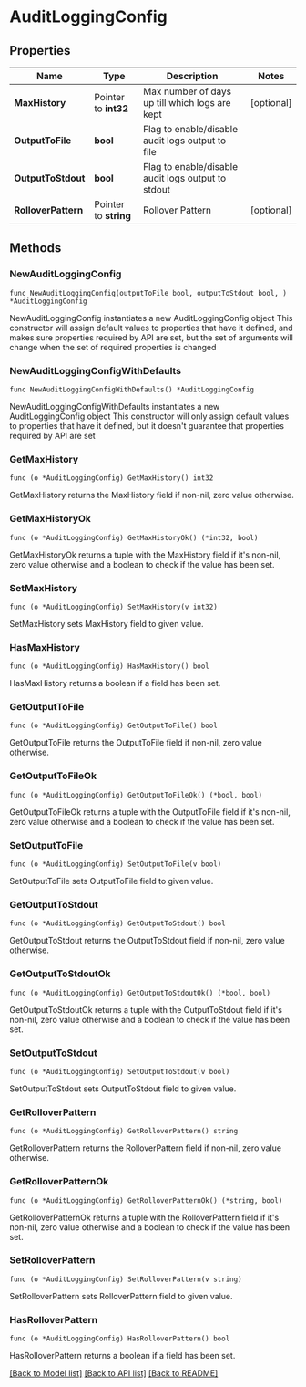 # AuditLoggingConfig

## Properties

Name | Type | Description | Notes
------------ | ------------- | ------------- | -------------
**MaxHistory** | Pointer to **int32** | Max number of days up till which logs are kept | [optional] 
**OutputToFile** | **bool** | Flag to enable/disable audit logs output to file | 
**OutputToStdout** | **bool** | Flag to enable/disable audit logs output to stdout | 
**RolloverPattern** | Pointer to **string** | Rollover Pattern | [optional] 

## Methods

### NewAuditLoggingConfig

`func NewAuditLoggingConfig(outputToFile bool, outputToStdout bool, ) *AuditLoggingConfig`

NewAuditLoggingConfig instantiates a new AuditLoggingConfig object
This constructor will assign default values to properties that have it defined,
and makes sure properties required by API are set, but the set of arguments
will change when the set of required properties is changed

### NewAuditLoggingConfigWithDefaults

`func NewAuditLoggingConfigWithDefaults() *AuditLoggingConfig`

NewAuditLoggingConfigWithDefaults instantiates a new AuditLoggingConfig object
This constructor will only assign default values to properties that have it defined,
but it doesn't guarantee that properties required by API are set

### GetMaxHistory

`func (o *AuditLoggingConfig) GetMaxHistory() int32`

GetMaxHistory returns the MaxHistory field if non-nil, zero value otherwise.

### GetMaxHistoryOk

`func (o *AuditLoggingConfig) GetMaxHistoryOk() (*int32, bool)`

GetMaxHistoryOk returns a tuple with the MaxHistory field if it's non-nil, zero value otherwise
and a boolean to check if the value has been set.

### SetMaxHistory

`func (o *AuditLoggingConfig) SetMaxHistory(v int32)`

SetMaxHistory sets MaxHistory field to given value.

### HasMaxHistory

`func (o *AuditLoggingConfig) HasMaxHistory() bool`

HasMaxHistory returns a boolean if a field has been set.

### GetOutputToFile

`func (o *AuditLoggingConfig) GetOutputToFile() bool`

GetOutputToFile returns the OutputToFile field if non-nil, zero value otherwise.

### GetOutputToFileOk

`func (o *AuditLoggingConfig) GetOutputToFileOk() (*bool, bool)`

GetOutputToFileOk returns a tuple with the OutputToFile field if it's non-nil, zero value otherwise
and a boolean to check if the value has been set.

### SetOutputToFile

`func (o *AuditLoggingConfig) SetOutputToFile(v bool)`

SetOutputToFile sets OutputToFile field to given value.


### GetOutputToStdout

`func (o *AuditLoggingConfig) GetOutputToStdout() bool`

GetOutputToStdout returns the OutputToStdout field if non-nil, zero value otherwise.

### GetOutputToStdoutOk

`func (o *AuditLoggingConfig) GetOutputToStdoutOk() (*bool, bool)`

GetOutputToStdoutOk returns a tuple with the OutputToStdout field if it's non-nil, zero value otherwise
and a boolean to check if the value has been set.

### SetOutputToStdout

`func (o *AuditLoggingConfig) SetOutputToStdout(v bool)`

SetOutputToStdout sets OutputToStdout field to given value.


### GetRolloverPattern

`func (o *AuditLoggingConfig) GetRolloverPattern() string`

GetRolloverPattern returns the RolloverPattern field if non-nil, zero value otherwise.

### GetRolloverPatternOk

`func (o *AuditLoggingConfig) GetRolloverPatternOk() (*string, bool)`

GetRolloverPatternOk returns a tuple with the RolloverPattern field if it's non-nil, zero value otherwise
and a boolean to check if the value has been set.

### SetRolloverPattern

`func (o *AuditLoggingConfig) SetRolloverPattern(v string)`

SetRolloverPattern sets RolloverPattern field to given value.

### HasRolloverPattern

`func (o *AuditLoggingConfig) HasRolloverPattern() bool`

HasRolloverPattern returns a boolean if a field has been set.


[[Back to Model list]](../README.md#documentation-for-models) [[Back to API list]](../README.md#documentation-for-api-endpoints) [[Back to README]](../README.md)


